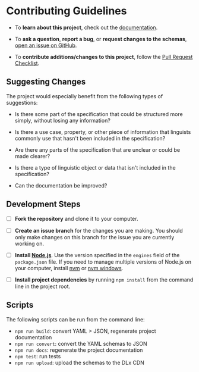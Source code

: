 # Contributing Guidelines

* To **learn about this project**, check out the [documentation][docs].

* To **ask a question**, **report a bug**, or **request changes to the schemas**, [open an issue on GitHub][issue].

* To **contribute additions/changes to this project**, follow the [Pull Request Checklist][checklist].

## Suggesting Changes

The project would especially benefit from the following types of suggestions:

- Is there some part of the specification that could be structured more simply, without losing any information?

- Is there a use case, property, or other piece of information that linguists commonly use that hasn't been included in the specification?

- Are there any parts of the specification that are unclear or could be made clearer?

- Is there a type of linguistic object or data that isn't included in the specification?

- Can the documentation be improved?

## Development Steps

- [ ] **Fork the repository** and clone it to your computer.

- [ ] **Create an issue branch** for the changes you are making. You should only make changes on this branch for the issue you are currently working on.

- [ ] **Install [Node.js](https://nodejs.org/en/)**. Use the version specified in the `engines` field of the `package.json` file. If you need to manage multiple versions of Node.js on your computer, install [nvm](https://github.com/creationix/nvm) or [nvm windows](https://github.com/coreybutler/nvm-windows).

- [ ] **Install project dependencies** by running `npm install` from the command line in the project root.

## Scripts

The following scripts can be run from the command line:

- `npm run build`: convert YAML > JSON, regenerate project documentation
- `npm run convert`: convert the YAML schemas to JSON
- `npm run docs`: regenerate the project documentation
- `npm test`: run tests
- `npm run upload`: upload the schemas to the DLx CDN

[checklist]: ./PULL_REQUEST_TEMPLATE.md
[docs]:      https://format.digitallinguistics.io/
[issue]:     https://github.com/digitallinguistics/spec/issues/new

